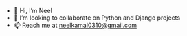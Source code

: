 - 👋 Hi, I’m Neel
- 💞️ I’m looking to collaborate on Python and Django projects
- 📫 Reach me at neelkamal0310@gmail.com

<!---
neelkamal0310/neelkamal0310 is a ✨ special ✨ repository because its `README.md` (this file) appears on your GitHub profile.
You can click the Preview link to take a look at your changes.
--->
